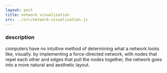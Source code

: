 ```yaml
---
layout: post
title: network visualisation
src: ../src/network-visualisation.js
---
```


### description
computers have no intuitive method of determining what a network looks like, visually. by implementing a force-directed network, with nodes that repel each other and edges that pull the nodes together, the network goes into a more natural and aesthetic layout. 
